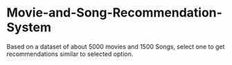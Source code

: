 # Movie-and-Song-Recommendation-System
Based on a dataset of about 5000 movies and 1500 Songs, select one to get recommendations similar to selected option.
